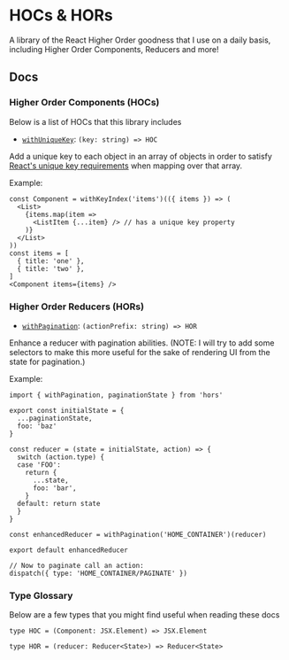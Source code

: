 # HOCs & HORs
A library of the React Higher Order goodness that I use on a daily basis, including Higher Order Components, Reducers and more!

## Docs

### Higher Order Components (HOCs)
Below is a list of HOCs that this library includes

- [`withUniqueKey`](https://github.com/RyanCCollins/hocs/blob/master/src/withUniqueKey.ts): `(key: string) => HOC`

Add a unique key to each object in an array of objects in order to satisfy [React's unique key requirements](https://facebook.github.io/react/docs/lists-and-keys.html) when mapping over that array.

Example:
```
const Component = withKeyIndex('items')(({ items }) => (
  <List>
    {items.map(item =>
      <ListItem {...item} /> // has a unique key property
    )}
  </List>
))
const items = [
  { title: 'one' },
  { title: 'two' },
]
<Component items={items} />
```

### Higher Order Reducers (HORs)
- [`withPagination`](https://github.com/RyanCCollins/hocs/blob/master/packages/HORs/withPagination.ts): `(actionPrefix: string) => HOR`

Enhance a reducer with pagination abilities. (NOTE: I will try to add some selectors to make this more useful for the sake of rendering UI from the state for pagination.)

Example:

```
import { withPagination, paginationState } from 'hors'

export const initialState = {
  ...paginationState,
  foo: 'baz'
}

const reducer = (state = initialState, action) => {
  switch (action.type) {
  case 'FOO':
    return {
      ...state,
      foo: 'bar',
    }
  default: return state
  }
}

const enhancedReducer = withPagination('HOME_CONTAINER')(reducer)

export default enhancedReducer

// Now to paginate call an action:
dispatch({ type: 'HOME_CONTAINER/PAGINATE' })
```

### Type Glossary
Below are a few types that you might find useful when reading these docs

`type HOC = (Component: JSX.Element) => JSX.Element`

`type HOR = (reducer: Reducer<State>) => Reducer<State>`
